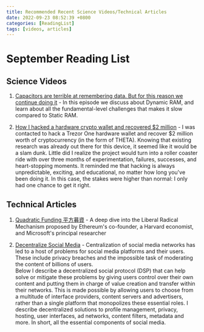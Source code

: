 ```yaml
---
title: Recommended Recent Science Videos/Technical Articles
date: 2022-09-23 08:52:39 +0800
categories: [ReadingList]
tags: [videos, articles]
---
```


# September Reading List

## Science Videos
1. [Capacitors are terrible at remembering data. But for this reason we continue doing it](https://www.youtube.com/watch?v=7WnbIeMgWYA) - In this episode we discuss about Dynamic RAM, and learn about all the fundamental-level challenges that makes it slow compared to Static RAM.

2. [How I hacked a hardware crypto wallet and recovered $2 million](https://www.youtube.com/watch?v=dT9y-KQbqi4) - I was contacted to hack a Trezor One hardware wallet and recover $2 million worth of cryptocurrency (in the form of THETA). Knowing that existing research was already out there for this device, it seemed like it would be a slam dunk. Little did I realize the project would turn into a roller coaster ride with over three months of experimentation, failures, successes, and heart-stopping moments. It reminded me that hacking is always unpredictable, exciting, and educational, no matter how long you've been doing it. In this case, the stakes were higher than normal: I only had one chance to get it right. 

## Technical Articles
1. [Quadratic Funding 平方募資](https://medium.com/swf-lab/quadratic-funding-465b5da3b3c9) - A deep dive into the Liberal Radical Mechanism proposed by Ethereum's co-founder, a Harvard economist, and Microsoft's principal researcher

2. [Decentralize Social Media](https://medium.com/@rossulbricht/decentralize-social-media-cc47dcfd4f99) - Centralization of social media networks has led to a host of problems for social media platforms and their users. These include privacy breaches and the impossible task of moderating the content of billions of users.<br>
Below I describe a decentralized social protocol (DSP) that can help solve or mitigate these problems by giving users control over their own content and putting them in charge of value creation and transfer within their networks. This is made possible by allowing users to choose from a multitude of interface providers, content servers and advertisers, rather than a single platform that monopolizes these essential roles. I describe decentralized solutions to profile management, privacy, hosting, user interfaces, ad networks, content filters, metadata and more. In short, all the essential components of social media.

